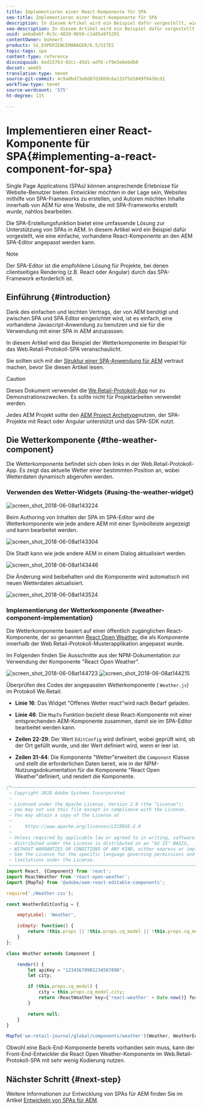 ```yaml
---
title: Implementieren einer React-Komponente für SPA
seo-title: Implementieren einer React-Komponente für SPA
description: In diesem Artikel wird ein Beispiel dafür vorgestellt, wie eine einfache, vorhandene React-Komponente an den AEM SPA-Editor angepasst werden kann.
seo-description: In diesem Artikel wird ein Beispiel dafür vorgestellt, wie eine einfache, vorhandene React-Komponente an den AEM SPA-Editor angepasst werden kann.
uuid: ae6a0a6f-0c3c-4820-9b58-c2a85a9f5291
contentOwner: bohnert
products: SG_EXPERIENCEMANAGER/6.5/SITES
topic-tags: spa
content-type: reference
discoiquuid: 6ed15763-02cc-45d1-adf6-cf9e5e8ebdb0
docset: aem65
translation-type: tm+mt
source-git-commit: 4c9a0bd73e8d87d3869c6a133f5d1049f8430cd1
workflow-type: tm+mt
source-wordcount: '575'
ht-degree: 11%

---
```



# Implementieren einer React-Komponente für SPA{#implementing-a-react-component-for-spa}

Single Page Applications (SPAs) können ansprechende Erlebnisse für Website-Benutzer bieten. Entwickler möchten in der Lage sein, Websites mithilfe von SPA-Frameworks zu erstellen, und Autoren möchten Inhalte innerhalb von AEM für eine Website, die mit SPA-Frameworks erstellt wurde, nahtlos bearbeiten.

Die SPA-Erstellungsfunktion bietet eine umfassende Lösung zur Unterstützung von SPAs in AEM. In diesem Artikel wird ein Beispiel dafür vorgestellt, wie eine einfache, vorhandene React-Komponente an den AEM SPA-Editor angepasst werden kann.

>[!NOTE]
>
>Der SPA-Editor ist die empfohlene Lösung für Projekte, bei denen clientseitiges Rendering (z.B. React oder Angular) durch das SPA-Framework erforderlich ist.

## Einführung {#introduction}

Dank des einfachen und leichten Vertrags, der von AEM benötigt und zwischen SPA und SPA Editor eingerichtet wird, ist es einfach, eine vorhandene Javascript-Anwendung zu benutzen und sie für die Verwendung mit einer SPA in AEM anzupassen.

In diesem Artikel wird das Beispiel der Wetterkomponente im Beispiel für das Web.Retail-Protokoll-SPA veranschaulicht.

Sie sollten sich mit der [Struktur einer SPA-Anwendung für AEM](/help/sites-developing/spa-getting-started-react.md) vertraut machen, bevor Sie diesen Artikel lesen.

>[!CAUTION]
>Dieses Dokument verwendet die [We.Retail-Protokoll-App](https://github.com/Adobe-Marketing-Cloud/aem-sample-we-retail-journal) nur zu Demonstrationszwecken. Es sollte nicht für Projektarbeiten verwendet werden.
>
>Jedes AEM Projekt sollte den [AEM Project Archetype](https://docs.adobe.com/content/help/en/experience-manager-core-components/using/developing/archetype/overview.html)nutzen, der SPA-Projekte mit React oder Angular unterstützt und das SPA-SDK nutzt.

## Die Wetterkomponente {#the-weather-component}

Die Wetterkomponente befindet sich oben links in der Web.Retail-Protokoll-App. Es zeigt das aktuelle Wetter einer bestimmten Position an, wobei Wetterdaten dynamisch abgerufen werden.

### Verwenden des Wetter-Widgets {#using-the-weather-widget}

![screen_shot_2018-06-08at143224](assets/screen_shot_2018-06-08at143224.png)

Beim Authoring von Inhalten der SPA im SPA-Editor wird die Wetterkomponente wie jede andere AEM mit einer Symbolleiste angezeigt und kann bearbeitet werden.

![screen_shot_2018-06-08at143304](assets/screen_shot_2018-06-08at143304.png)

Die Stadt kann wie jede andere AEM in einem Dialog aktualisiert werden.

![screen_shot_2018-06-08at143446](assets/screen_shot_2018-06-08at143446.png)

Die Änderung wird beibehalten und die Komponente wird automatisch mit neuen Wetterdaten aktualisiert.

![screen_shot_2018-06-08at143524](assets/screen_shot_2018-06-08at143524.png)

### Implementierung der Wetterkomponente {#weather-component-implementation}

Die Wetterkomponente basiert auf einer öffentlich zugänglichen React-Komponente, der so genannten [React Open Weather](https://www.npmjs.com/package/react-open-weather), die als Komponente innerhalb der Web.Retail-Protokoll-Musterapplikation angepasst wurde.

Im Folgenden finden Sie Ausschnitte aus der NPM-Dokumentation zur Verwendung der Komponente &quot;React Open Weather&quot;.

![screen_shot_2018-06-08at144723](assets/screen_shot_2018-06-08at144723.png) ![screen_shot_2018-06-08at144215](assets/screen_shot_2018-06-08at144215.png)

Überprüfen des Codes der angepassten Wetterkomponente ( `Weather.js`) im Protokoll We.Retail:

* **Linie 16**: Das Widget &quot;Offenes Wetter react&quot;wird nach Bedarf geladen.
* **Linie 46**: Die `MapTo` Funktion bezieht diese React-Komponente mit einer entsprechenden AEM-Komponente zusammen, damit sie im SPA-Editor bearbeitet werden kann.

* **Zeilen 22-29**: Der Wert `EditConfig` wird definiert, wobei geprüft wird, ob der Ort gefüllt wurde, und der Wert definiert wird, wenn er leer ist.

* **Zeilen 31-44**: Die Komponente &quot;Wetter&quot;erweitert die `Component` Klasse und stellt die erforderlichen Daten bereit, wie in der NPM-Nutzungsdokumentation für die Komponente &quot;React Open Weather&quot;definiert, und rendert die Komponente.

```javascript
/*~~~~~~~~~~~~~~~~~~~~~~~~~~~~~~~~~~~~~~~~~~~~~~~~~~~~~~~~~~~~~~~~~~~~~~~~~~~~~~
 ~ Copyright 2018 Adobe Systems Incorporated
 ~
 ~ Licensed under the Apache License, Version 2.0 (the "License");
 ~ you may not use this file except in compliance with the License.
 ~ You may obtain a copy of the License at
 ~
 ~     https://www.apache.org/licenses/LICENSE-2.0
 ~
 ~ Unless required by applicable law or agreed to in writing, software
 ~ distributed under the License is distributed on an "AS IS" BASIS,
 ~ WITHOUT WARRANTIES OR CONDITIONS OF ANY KIND, either express or implied.
 ~ See the License for the specific language governing permissions and
 ~ limitations under the License.
 ~~~~~~~~~~~~~~~~~~~~~~~~~~~~~~~~~~~~~~~~~~~~~~~~~~~~~~~~~~~~~~~~~~~~~~~~~~~~~*/
import React, {Component} from 'react';
import ReactWeather from 'react-open-weather';
import {MapTo} from '@adobe/aem-react-editable-components';

require('./Weather.css');

const WeatherEditConfig = {

    emptyLabel: 'Weather',

    isEmpty: function() {
        return !this.props || !this.props.cq_model || !this.props.cq_model.city || this.props.cq_model.city.trim().length < 1;
    }
};

class Weather extends Component {

    render() {
        let apiKey = "12345678901234567890";
        let city;

        if (this.props.cq_model) {
            city = this.props.cq_model.city;
            return <ReactWeather key={'react-weather' + Date.now()} forecast="today" apikey={apiKey} type="city" city={city} />
        }

        return null;
    }
}

MapTo('we-retail-journal/global/components/weather')(Weather, WeatherEditConfig);
```

Obwohl eine Back-End-Komponente bereits vorhanden sein muss, kann der Front-End-Entwickler die React Open Weather-Komponente im Web.Retail-Protokoll-SPA mit sehr wenig Kodierung nutzen.

## Nächster Schritt {#next-step}

Weitere Informationen zur Entwicklung von SPAs für AEM finden Sie im Artikel [Entwickeln von SPAs für AEM](/help/sites-developing/spa-architecture.md).
